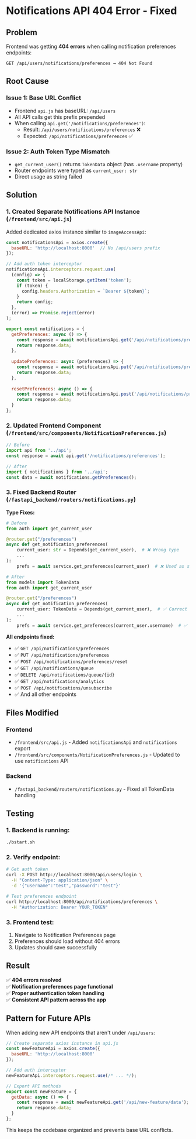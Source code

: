 # Notifications API 404 Error - Fixed

## Problem
Frontend was getting **404 errors** when calling notification preferences endpoints:
```
GET /api/users/notifications/preferences → 404 Not Found
```

## Root Cause

### Issue 1: Base URL Conflict
- Frontend `api.js` has baseURL: `/api/users`
- All API calls get this prefix prepended
- When calling `api.get('/notifications/preferences')`:
  - Result: `/api/users/notifications/preferences` ❌
  - Expected: `/api/notifications/preferences` ✅

### Issue 2: Auth Token Type Mismatch
- `get_current_user()` returns `TokenData` object (has `.username` property)
- Router endpoints were typed as `current_user: str`
- Direct usage as string failed

## Solution

### 1. Created Separate Notifications API Instance (`/frontend/src/api.js`)

Added dedicated axios instance similar to `imageAccessApi`:

```javascript
const notificationsApi = axios.create({
  baseURL: 'http://localhost:8000'  // No /api/users prefix
});

// Add auth token interceptor
notificationsApi.interceptors.request.use(
  (config) => {
    const token = localStorage.getItem('token');
    if (token) {
      config.headers.Authorization = `Bearer ${token}`;
    }
    return config;
  },
  (error) => Promise.reject(error)
);

export const notifications = {
  getPreferences: async () => {
    const response = await notificationsApi.get('/api/notifications/preferences');
    return response.data;
  },
  
  updatePreferences: async (preferences) => {
    const response = await notificationsApi.put('/api/notifications/preferences', preferences);
    return response.data;
  },
  
  resetPreferences: async () => {
    const response = await notificationsApi.post('/api/notifications/preferences/reset');
    return response.data;
  }
};
```

### 2. Updated Frontend Component (`/frontend/src/components/NotificationPreferences.js`)

```javascript
// Before
import api from '../api';
const response = await api.get('/notifications/preferences');

// After
import { notifications } from '../api';
const data = await notifications.getPreferences();
```

### 3. Fixed Backend Router (`/fastapi_backend/routers/notifications.py`)

**Type Fixes:**
```python
# Before
from auth import get_current_user

@router.get("/preferences")
async def get_notification_preferences(
    current_user: str = Depends(get_current_user),  # ❌ Wrong type
    ...
):
    prefs = await service.get_preferences(current_user)  # ❌ Used as string

# After
from models import TokenData
from auth import get_current_user

@router.get("/preferences")
async def get_notification_preferences(
    current_user: TokenData = Depends(get_current_user),  # ✅ Correct type
    ...
):
    prefs = await service.get_preferences(current_user.username)  # ✅ Extract username
```

**All endpoints fixed:**
- ✅ `GET /api/notifications/preferences`
- ✅ `PUT /api/notifications/preferences`
- ✅ `POST /api/notifications/preferences/reset`
- ✅ `GET /api/notifications/queue`
- ✅ `DELETE /api/notifications/queue/{id}`
- ✅ `GET /api/notifications/analytics`
- ✅ `POST /api/notifications/unsubscribe`
- ✅ And all other endpoints

## Files Modified

### Frontend
- `/frontend/src/api.js` - Added `notificationsApi` and `notifications` export
- `/frontend/src/components/NotificationPreferences.js` - Updated to use `notifications` API

### Backend
- `/fastapi_backend/routers/notifications.py` - Fixed all TokenData handling

## Testing

### 1. Backend is running:
```bash
./bstart.sh
```

### 2. Verify endpoint:
```bash
# Get auth token
curl -X POST http://localhost:8000/api/users/login \
  -H "Content-Type: application/json" \
  -d '{"username":"test","password":"test"}'

# Test preferences endpoint
curl http://localhost:8000/api/notifications/preferences \
  -H "Authorization: Bearer YOUR_TOKEN"
```

### 3. Frontend test:
1. Navigate to Notification Preferences page
2. Preferences should load without 404 errors
3. Updates should save successfully

## Result

✅ **404 errors resolved**  
✅ **Notification preferences page functional**  
✅ **Proper authentication token handling**  
✅ **Consistent API pattern across the app**

## Pattern for Future APIs

When adding new API endpoints that aren't under `/api/users`:

```javascript
// Create separate axios instance in api.js
const newFeatureApi = axios.create({
  baseURL: 'http://localhost:8000'
});

// Add auth interceptor
newFeatureApi.interceptors.request.use(/* ... */);

// Export API methods
export const newFeature = {
  getData: async () => {
    const response = await newFeatureApi.get('/api/new-feature/data');
    return response.data;
  }
};
```

This keeps the codebase organized and prevents base URL conflicts.
